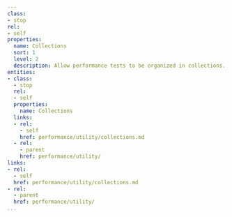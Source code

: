 ```yaml
---
class:
- stop
rel:
- self
properties:
  name: Collections
  sort: 1
  level: 2
  description: Allow performance tests to be organized in collections.
entities:
- class:
  - stop
  rel:
  - self
  properties:
    name: Collections
  links:
  - rel:
    - self
    href: performance/utility/collections.md
  - rel:
    - parent
    href: performance/utility/
links:
- rel:
  - self
  href: performance/utility/collections.md
- rel:
  - parent
  href: performance/utility/
...
```

